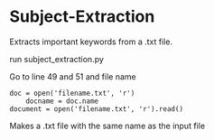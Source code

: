 # Subject-Extraction
Extracts important keywords from a .txt file.

run subject_extraction.py

Go to line 49 and 51 and file name

    doc = open('filename.txt', 'r')
        docname = doc.name
    document = open('filename.txt', 'r').read()
    
Makes a .txt file with the same name as the input file

